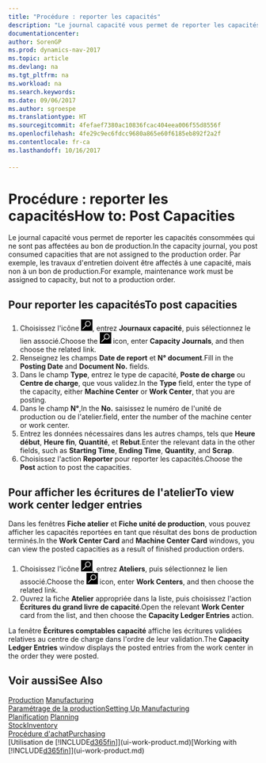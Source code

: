 ```yaml
---
title: "Procédure : reporter les capacités"
description: "Le journal capacité vous permet de reporter les capacités consommées qui ne sont pas affectées au bon de production. Par exemple, les travaux d'entretien doivent être affectés à une capacité, mais non à un bon de production."
documentationcenter: 
author: SorenGP
ms.prod: dynamics-nav-2017
ms.topic: article
ms.devlang: na
ms.tgt_pltfrm: na
ms.workload: na
ms.search.keywords: 
ms.date: 09/06/2017
ms.author: sgroespe
ms.translationtype: HT
ms.sourcegitcommit: 4fefaef7380ac10836fcac404eea006f55d8556f
ms.openlocfilehash: 4fe29c9ec6fdcc9680a865e60f6185eb892f2a2f
ms.contentlocale: fr-ca
ms.lasthandoff: 10/16/2017

---
```

# <a name="how-to-post-capacities"></a><span data-ttu-id="5f0cb-104">Procédure : reporter les capacités</span><span class="sxs-lookup"><span data-stu-id="5f0cb-104">How to: Post Capacities</span></span>
<span data-ttu-id="5f0cb-105">Le journal capacité vous permet de reporter les capacités consommées qui ne sont pas affectées au bon de production.</span><span class="sxs-lookup"><span data-stu-id="5f0cb-105">In the capacity journal, you post consumed capacities that are not assigned to the production order.</span></span> <span data-ttu-id="5f0cb-106">Par exemple, les travaux d'entretien doivent être affectés à une capacité, mais non à un bon de production.</span><span class="sxs-lookup"><span data-stu-id="5f0cb-106">For example, maintenance work must be assigned to capacity, but not to a production order.</span></span>  

## <a name="to-post-capacities"></a><span data-ttu-id="5f0cb-107">Pour reporter les capacités</span><span class="sxs-lookup"><span data-stu-id="5f0cb-107">To post capacities</span></span>  
1.  <span data-ttu-id="5f0cb-108">Choisissez l'icône ![Page ou rapport pour la recherche](media/ui-search/search_small.png "icône Page ou rapport pour la recherche"), entrez **Journaux capacité**, puis sélectionnez le lien associé.</span><span class="sxs-lookup"><span data-stu-id="5f0cb-108">Choose the ![Search for Page or Report](media/ui-search/search_small.png "Search for Page or Report icon") icon, enter **Capacity Journals**, and then choose the related link.</span></span>  
2.  <span data-ttu-id="5f0cb-109">Renseignez les champs **Date de report** et **N° document**.</span><span class="sxs-lookup"><span data-stu-id="5f0cb-109">Fill in the **Posting Date** and **Document No.** fields.</span></span>  
3.  <span data-ttu-id="5f0cb-110">Dans le champ **Type**, entrez le type de capacité, **Poste de charge** ou **Centre de charge**, que vous validez.</span><span class="sxs-lookup"><span data-stu-id="5f0cb-110">In the **Type** field, enter the type of the capacity, either **Machine Center** or **Work Center**, that you are posting.</span></span>  
4.  <span data-ttu-id="5f0cb-111">Dans le champ **N°**,</span><span class="sxs-lookup"><span data-stu-id="5f0cb-111">In the **No.**</span></span> <span data-ttu-id="5f0cb-112">saisissez le numéro de l'unité de production ou de l'atelier.</span><span class="sxs-lookup"><span data-stu-id="5f0cb-112">field, enter the number of the machine center or work center.</span></span>  
5.  <span data-ttu-id="5f0cb-113">Entrez les données nécessaires dans les autres champs, tels que **Heure début**, **Heure fin**, **Quantité**, et **Rebut**.</span><span class="sxs-lookup"><span data-stu-id="5f0cb-113">Enter the relevant data in the other fields, such as **Starting Time**, **Ending Time**, **Quantity**, and **Scrap**.</span></span>  
6.  <span data-ttu-id="5f0cb-114">Choisissez l'action **Reporter** pour reporter les capacités.</span><span class="sxs-lookup"><span data-stu-id="5f0cb-114">Choose the **Post** action to post the capacities.</span></span>  

## <a name="to-view-work-center-ledger-entries"></a><span data-ttu-id="5f0cb-115">Pour afficher les écritures de l'atelier</span><span class="sxs-lookup"><span data-stu-id="5f0cb-115">To view work center ledger entries</span></span>  
<span data-ttu-id="5f0cb-116">Dans les fenêtres **Fiche atelier** et **Fiche unité de production**, vous pouvez afficher les capacités reportées en tant que résultat des bons de production terminés.</span><span class="sxs-lookup"><span data-stu-id="5f0cb-116">In the **Work Center Card** and **Machine Center Card** windows, you can view the posted capacities as a result of finished production orders.</span></span>    
1.  <span data-ttu-id="5f0cb-117">Choisissez l'icône ![Page ou rapport pour la recherche](media/ui-search/search_small.png "icône Page ou rapport pour la recherche"), entrez **Ateliers**, puis sélectionnez le lien associé.</span><span class="sxs-lookup"><span data-stu-id="5f0cb-117">Choose the ![Search for Page or Report](media/ui-search/search_small.png "Search for Page or Report icon") icon, enter **Work Centers**, and then choose the related link.</span></span>  
2.  <span data-ttu-id="5f0cb-118">Ouvrez la fiche **Atelier** appropriée dans la liste, puis choisissez l'action **Écritures du grand livre de capacité**.</span><span class="sxs-lookup"><span data-stu-id="5f0cb-118">Open the relevant **Work Center** card from the list, and then choose the **Capacity Ledger Entries** action.</span></span>  

<span data-ttu-id="5f0cb-119">La fenêtre **Écritures comptables capacité** affiche les écritures validées relatives au centre de charge dans l'ordre de leur validation.</span><span class="sxs-lookup"><span data-stu-id="5f0cb-119">The **Capacity Ledger Entries** window displays the posted entries from the work center in the order they were posted.</span></span>   

## <a name="see-also"></a><span data-ttu-id="5f0cb-120">Voir aussi</span><span class="sxs-lookup"><span data-stu-id="5f0cb-120">See Also</span></span>  
<span data-ttu-id="5f0cb-121">[Production](production-manage-manufacturing.md)  </span><span class="sxs-lookup"><span data-stu-id="5f0cb-121">[Manufacturing](production-manage-manufacturing.md)  </span></span>  
[<span data-ttu-id="5f0cb-122">Paramétrage de la production</span><span class="sxs-lookup"><span data-stu-id="5f0cb-122">Setting Up Manufacturing</span></span>](production-configure-production-processes.md)  
<span data-ttu-id="5f0cb-123">[Planification](production-planning.md)    </span><span class="sxs-lookup"><span data-stu-id="5f0cb-123">[Planning](production-planning.md)    </span></span>  
[<span data-ttu-id="5f0cb-124">Stock</span><span class="sxs-lookup"><span data-stu-id="5f0cb-124">Inventory</span></span>](inventory-manage-inventory.md)  
[<span data-ttu-id="5f0cb-125">Procédure d'achat</span><span class="sxs-lookup"><span data-stu-id="5f0cb-125">Purchasing</span></span>](purchasing-manage-purchasing.md)  
<span data-ttu-id="5f0cb-126">[Utilisation de [!INCLUDE[d365fin](includes/d365fin_md.md)]](ui-work-product.md)</span><span class="sxs-lookup"><span data-stu-id="5f0cb-126">[Working with [!INCLUDE[d365fin](includes/d365fin_md.md)]](ui-work-product.md)</span></span>


